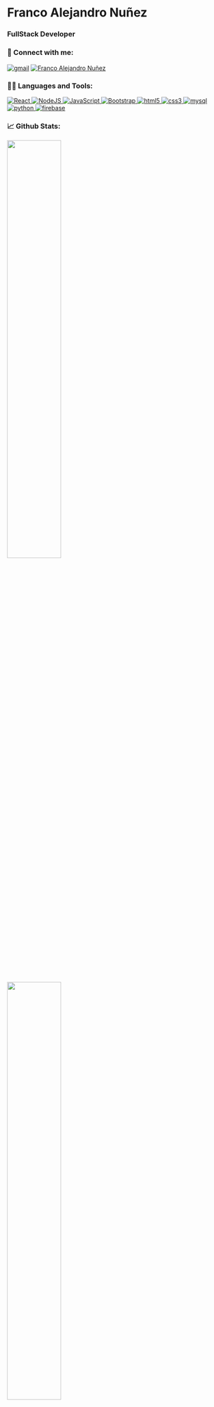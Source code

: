 <h1>Franco Alejandro Nuñez</h1><h3>FullStack Developer</h3>

### 🙋‍ Connect with me:
<p align="left">
<a href="mailto:franconunez500@gmail.com" target="blank"><img align="center" src="https://img.shields.io/badge/Gmail-red?style=for-the-badge&logo=Microsoft%20Outlook&logoColor=white&color=e05d44" alt="gmail"/></a>
<a href="https://linkedin.com/in/franco954" target="blank"><img align="center" src="https://img.shields.io/badge/linkedin%20-%230077B5.svg?&style=for-the-badge&logo=linkedin&logoColor=white" alt="Franco Alejandro Nuñez"/></a>


### 👨‍💻 Languages and Tools:
<p align="left">
<a href="https://reactjs.org/docs/getting-started.html" target="_blank"> <img src="https://img.shields.io/badge/-React-blue?style=for-the-badge&logo=react" alt="React"/> </a>
  <a href="https://nodejs.org/en/" target="_blank"> <img src="https://img.shields.io/badge/-Node-Green?style=for-the-badge&logo=nodejs" alt="NodeJS"/> </a>
 <a href="https://developer.mozilla.org/en-US/docs/Web/javascript" target="_blank"> <img src="https://img.shields.io/badge/javscript-%F7DF1E.svg?style=for-the-badge&logo=javascript&logoColor=black&color=F7DF1E" alt="JavaScript"/> </a> <a href="https://getbootstrap.com/docs/5.0/getting-started/introduction/" target="_blank"> <img src="https://img.shields.io/badge/Bootstrap-blueviolet?style=for-the-badge&logo=bootstrap&logoColor=black&color=7952b3" alt="Bootstrap"/> </a>
 <a href="https://www.w3.org/html/" target="_blank"> <img src="https://img.shields.io/badge/html5%20-%23E34F26.svg?&style=for-the-badge&logo=html5&logoColor=white" alt="html5"/> </a> <a href="https://www.w3schools.com/css/" target="_blank"> <img src="https://img.shields.io/badge/css3%20-%231572BA.svg?&style=for-the-badge&logo=css3&logoColor=white" alt="css3"/> </a> </a> <a href="https://www.mysql.com/" target="_blank"> <img src="https://img.shields.io/badge/mysql-%2300f.svg?&style=for-the-badge&logo=mysql&logoColor=white" alt="mysql"/> </a> <a href="https://www.python.org" target="_blank"> <img src="https://img.shields.io/badge/python%20-%2314354C.svg?&style=for-the-badge&logo=python&logoColor=white" alt="python"/> </a> 
<a href="https://www.firebase.com/" target="_blank"> <img src="https://img.shields.io/badge/Firebase-important?style=for-the-badge&logo=firebase&logoColor=white" alt="firebase"/> </a>
</p>


 
 
### 📈 Github Stats:
<p align="left">

 

<a href="https://github.com/franco954">
<img width="50%" src="[![GitHub Streak](https://github-readme-streak-stats.herokuapp.com?user=franco954&theme=github-dark-blue&date_format=M%20j%5B%2C%20Y%5D&fire=DD2727)](https://git.io/streak-stats)" />
</a>
    </p>

  <p align="left">
  <a href="https://github.com/franco954">
  <img width="50%" src="https://github-readme-stats-eight-theta.vercel.app/api/top-langs/?username=franco954&theme=codeSTACKr&layout=compact" />
</a>
   </p>
  






